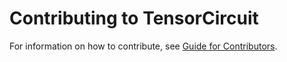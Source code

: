 # Contributing to TensorCircuit

For information on how to contribute, see
[Guide for Contributors](docs/source/contribution.rst).
